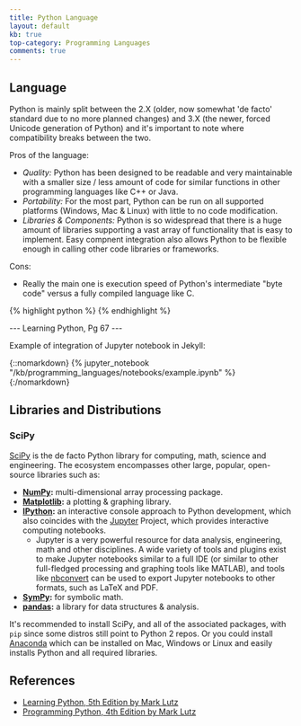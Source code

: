 ```yaml
---
title: Python Language
layout: default
kb: true
top-category: Programming Languages
comments: true
---
```


## Language

Python is mainly split between the 2.X (older, now somewhat 'de facto' standard due to no more planned changes) and 3.X (the newer, forced Unicode generation of Python) and it's important to note where compatibility breaks between the two.

Pros of the language:
* _Quality:_ Python has been designed to be readable and very maintainable with a smaller size / less amount of code for similar functions in other programming languages like C++ or Java.
* _Portability:_ For the most part, Python can be run on all supported platforms (Windows, Mac & Linux) with little to no code modification.
* _Libraries & Components:_ Python is so widespread that there is a huge amount of libraries supporting a vast array of functionality that is easy to implement. Easy compnent integration also allows Python to be flexible enough in calling other code libraries or frameworks.

Cons:
* Really the main one is execution speed of Python's intermediate "byte code" versus a fully compiled language like C.

{% highlight python %}
{% endhighlight %}

--- Learning Python, Pg 67 ---

Example of integration of Jupyter notebook in Jekyll:

{::nomarkdown}
{% jupyter_notebook "/kb/programming_languages/notebooks/example.ipynb" %}
{:/nomarkdown}


## Libraries and Distributions

### SciPy

[SciPy](https://scipy.org/index.html) is the de facto Python library for computing, math, science and engineering. The ecosystem encompasses other large, popular, open-source libraries such as:
* **[NumPy](http://numpy.org/):** multi-dimensional array processing package.
* **[Matplotlib](http://matplotlib.org/):** a plotting & graphing library.
* **[IPython](http://ipython.org/):** an interactive console approach to Python development, which also coincides with the [Jupyter](https://jupyter.org/) Project, which provides interactive computing notebooks.
  - Jupyter is a very powerful resource for data analysis, engineering, math and other disciplines. A wide variety of tools and plugins exist to make Jupyter notebooks similar to a full IDE (or similar to other full-fledged processing and graphing tools like MATLAB), and tools like [nbconvert](https://nbconvert.readthedocs.io/en/latest/) can be used to export Jupyter notebooks to other formats, such as LaTeX and PDF.
* **[SymPy](http://sympy.org/):** for symbolic math.
* **[pandas](http://pandas.pydata.org/):** a library for data structures & analysis.

It's recommended to install SciPy, and all of the associated packages, with `pip` since some distros still point to Python 2 repos. Or you could install [Anaconda](https://www.anaconda.com/products/individual) which can be installed on Mac, Windows or Linux and easily installs Python and all required libraries.


## References

* [Learning Python, 5th Edition by Mark Lutz](https://www.amazon.com/Learning-Python-5th-Mark-Lutz/dp/1449355730)
* [Programming Python, 4th Edition by Mark Lutz](http://shop.oreilly.com/product/9780596158118.do)
